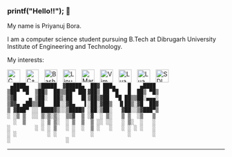 ### printf("Hello!!"); :wave:

My name is Priyanuj Bora.

I am a computer science student pursuing B.Tech at Dibrugarh University Institute of Engineering and Technology.

My interests:

<img align="left" alt ="C" width="30px" src="https://cdn.jsdelivr.net/gh/devicons/devicon/icons/c/c-original.svg" style="padding-right:10px;" />
<img align="left" alt="C++" width="30px" src="https://cdn.jsdelivr.net/gh/devicons/devicon/icons/cplusplus/cplusplus-original.svg" style="padding-right:10px;" />
<img align="left" alt="Bash" width="30px" src="https://cdn.jsdelivr.net/gh/devicons/devicon/icons/bash/bash-original.svg" style="padding-right:10px;" />
<img align="left" alt="Linux" width="30px" src="https://cdn.jsdelivr.net/gh/devicons/devicon/icons/linux/linux-original.svg" style="padding-right:10px;" />
<img align="left" alt="Markdown" width="30px" src="https://cdn.jsdelivr.net/gh/devicons/devicon/icons/markdown/markdown-original.svg" style="padding-right:10px;" />
<img align="left" alt="Vim" width="30px" src="https://cdn.jsdelivr.net/gh/devicons/devicon/icons/vim/vim-original.svg" style="padding-right:10px;" />
<img align="left" alt="Lua" width="30px" src="https://cdn.jsdelivr.net/gh/devicons/devicon/icons/lua/lua-original-wordmark.svg" style="padding-right:10px;" />
<img align="left" alt="Lua" width="30px" src="https://cdn.jsdelivr.net/gh/devicons/devicon/icons/cmake/cmake-original.svg" style="padding-right:10px;" />
<img align="left" alt="SDL" width="30px" src="https://cdn.jsdelivr.net/gh/devicons/devicon/icons/sdl/sdl-plain.svg" style="padding-right:10px;" />
          
<br/>




```
 ▄████▄   ▒█████  ▓█████▄  ██▓ ███▄    █   ▄████ 
▒██▀ ▀█  ▒██▒  ██▒▒██▀ ██▌▓██▒ ██ ▀█   █  ██▒ ▀█▒
▒▓█    ▄ ▒██░  ██▒░██   █▌▒██▒▓██  ▀█ ██▒▒██░▄▄▄░
▒▓▓▄ ▄██▒▒██   ██░░▓█▄   ▌░██░▓██▒  ▐▌██▒░▓█  ██▓
▒ ▓███▀ ░░ ████▓▒░░▒████▓ ░██░▒██░   ▓██░░▒▓███▀▒
░ ░▒ ▒  ░░ ▒░▒░▒░  ▒▒▓  ▒ ░▓  ░ ▒░   ▒ ▒  ░▒   ▒ 
  ░  ▒     ░ ▒ ▒░  ░ ▒  ▒  ▒ ░░ ░░   ░ ▒░  ░   ░ 
░        ░ ░ ░ ▒   ░ ░  ░  ▒ ░   ░   ░ ░ ░ ░   ░ 
░ ░          ░ ░     ░     ░           ░       ░ 
░                  ░    
```


---
